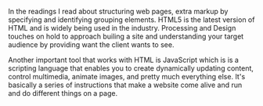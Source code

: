 In the readings I read about structuring web pages, extra markup by specifying and identifying grouping elements. HTML5 is the latest version of HTML and is widely being used in the industry. Processing and Design touches on hold to approach builing a site and understanding your target audience by providing want the client wants to see.

Another important tool that works with HTML is JavaScript which is is a scripting language that enables you to create dynamically updating content, control multimedia, animate images, and pretty much everything else. It's basically a series of instructions that make a website come alive and run and do different things on a page. 
     
